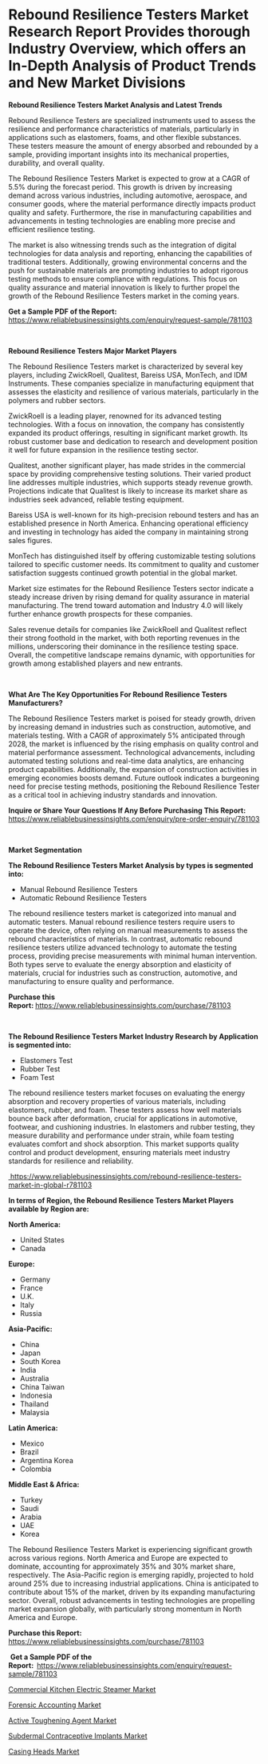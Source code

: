 <p><h1>Rebound Resilience Testers Market Research Report Provides thorough Industry Overview, which offers an In-Depth Analysis of Product Trends and New Market Divisions</h1></p><p><strong>Rebound Resilience Testers Market Analysis and Latest Trends</strong></p>
<p><p>Rebound Resilience Testers are specialized instruments used to assess the resilience and performance characteristics of materials, particularly in applications such as elastomers, foams, and other flexible substances. These testers measure the amount of energy absorbed and rebounded by a sample, providing important insights into its mechanical properties, durability, and overall quality. </p><p>The Rebound Resilience Testers Market is expected to grow at a CAGR of 5.5% during the forecast period. This growth is driven by increasing demand across various industries, including automotive, aerospace, and consumer goods, where the material performance directly impacts product quality and safety. Furthermore, the rise in manufacturing capabilities and advancements in testing technologies are enabling more precise and efficient resilience testing. </p><p>The market is also witnessing trends such as the integration of digital technologies for data analysis and reporting, enhancing the capabilities of traditional testers. Additionally, growing environmental concerns and the push for sustainable materials are prompting industries to adopt rigorous testing methods to ensure compliance with regulations. This focus on quality assurance and material innovation is likely to further propel the growth of the Rebound Resilience Testers market in the coming years.</p></p>
<p><strong>Get a Sample PDF of the Report:&nbsp;</strong> <a href="https://www.reliablebusinessinsights.com/enquiry/request-sample/781103?utm_campaign=41&utm_medium=2&utm_source=Github&utm_content=ia&utm_term=19112024&utm_id=rebound-resilience-testers">https://www.reliablebusinessinsights.com/enquiry/request-sample/781103</a></p>
<p>&nbsp;</p>
<p><strong>Rebound Resilience Testers Major Market Players</strong></p>
<p><p>The Rebound Resilience Testers market is characterized by several key players, including ZwickRoell, Qualitest, Bareiss USA, MonTech, and IDM Instruments. These companies specialize in manufacturing equipment that assesses the elasticity and resilience of various materials, particularly in the polymers and rubber sectors.</p><p>ZwickRoell is a leading player, renowned for its advanced testing technologies. With a focus on innovation, the company has consistently expanded its product offerings, resulting in significant market growth. Its robust customer base and dedication to research and development position it well for future expansion in the resilience testing sector.</p><p>Qualitest, another significant player, has made strides in the commercial space by providing comprehensive testing solutions. Their varied product line addresses multiple industries, which supports steady revenue growth. Projections indicate that Qualitest is likely to increase its market share as industries seek advanced, reliable testing equipment.</p><p>Bareiss USA is well-known for its high-precision rebound testers and has an established presence in North America. Enhancing operational efficiency and investing in technology has aided the company in maintaining strong sales figures. </p><p>MonTech has distinguished itself by offering customizable testing solutions tailored to specific customer needs. Its commitment to quality and customer satisfaction suggests continued growth potential in the global market.</p><p>Market size estimates for the Rebound Resilience Testers sector indicate a steady increase driven by rising demand for quality assurance in material manufacturing. The trend toward automation and Industry 4.0 will likely further enhance growth prospects for these companies. </p><p>Sales revenue details for companies like ZwickRoell and Qualitest reflect their strong foothold in the market, with both reporting revenues in the millions, underscoring their dominance in the resilience testing space. Overall, the competitive landscape remains dynamic, with opportunities for growth among established players and new entrants.</p></p>
<p>&nbsp;</p>
<p><strong>What Are The Key Opportunities For Rebound Resilience Testers Manufacturers?</strong></p>
<p><p>The Rebound Resilience Testers market is poised for steady growth, driven by increasing demand in industries such as construction, automotive, and materials testing. With a CAGR of approximately 5% anticipated through 2028, the market is influenced by the rising emphasis on quality control and material performance assessment. Technological advancements, including automated testing solutions and real-time data analytics, are enhancing product capabilities. Additionally, the expansion of construction activities in emerging economies boosts demand. Future outlook indicates a burgeoning need for precise testing methods, positioning the Rebound Resilience Tester as a critical tool in achieving industry standards and innovation.</p></p>
<p><strong>Inquire or Share Your Questions If Any Before Purchasing This Report:</strong> <a href="https://www.reliablebusinessinsights.com/enquiry/pre-order-enquiry/781103?utm_campaign=41&utm_medium=2&utm_source=Github&utm_content=ia&utm_term=19112024&utm_id=rebound-resilience-testers">https://www.reliablebusinessinsights.com/enquiry/pre-order-enquiry/781103</a></p>
<p>&nbsp;</p>
<p><strong>Market Segmentation</strong></p>
<p><strong>The Rebound Resilience Testers Market Analysis by types is segmented into:</strong></p>
<p><ul><li>Manual Rebound Resilience Testers</li><li>Automatic Rebound Resilience Testers</li></ul></p>
<p><p>The rebound resilience testers market is categorized into manual and automatic testers. Manual rebound resilience testers require users to operate the device, often relying on manual measurements to assess the rebound characteristics of materials. In contrast, automatic rebound resilience testers utilize advanced technology to automate the testing process, providing precise measurements with minimal human intervention. Both types serve to evaluate the energy absorption and elasticity of materials, crucial for industries such as construction, automotive, and manufacturing to ensure quality and performance.</p></p>
<p><strong>Purchase this Report:&nbsp;</strong><a href="https://www.reliablebusinessinsights.com/purchase/781103?utm_campaign=41&utm_medium=2&utm_source=Github&utm_content=ia&utm_term=19112024&utm_id=rebound-resilience-testers">https://www.reliablebusinessinsights.com/purchase/781103</a></p>
<p>&nbsp;</p>
<p><strong>The Rebound Resilience Testers Market Industry Research by Application is segmented into:</strong></p>
<p><ul><li>Elastomers Test</li><li>Rubber Test</li><li>Foam Test</li></ul></p>
<p><p>The rebound resilience testers market focuses on evaluating the energy absorption and recovery properties of various materials, including elastomers, rubber, and foam. These testers assess how well materials bounce back after deformation, crucial for applications in automotive, footwear, and cushioning industries. In elastomers and rubber testing, they measure durability and performance under strain, while foam testing evaluates comfort and shock absorption. This market supports quality control and product development, ensuring materials meet industry standards for resilience and reliability.</p></p>
<p><a href="https://www.reliablebusinessinsights.com/rebound-resilience-testers-market-in-global-r781103?utm_campaign=41&utm_medium=2&utm_source=Github&utm_content=ia&utm_term=19112024&utm_id=rebound-resilience-testers">&nbsp;https://www.reliablebusinessinsights.com/rebound-resilience-testers-market-in-global-r781103</a></p>
<p><strong>In terms of Region, the Rebound Resilience Testers Market Players available by Region are:</strong></p>
<p>
    <p> <strong> North America: </strong>
        <ul>
            <li>United States</li>
            <li>Canada</li>
        </ul>
        </p> 
    <p> <strong> Europe: </strong>
        <ul>
            <li>Germany</li>
            <li>France</li>
            <li>U.K.</li>
            <li>Italy</li>
            <li>Russia</li>
        </ul>
        </p> 
    <p> <strong> Asia-Pacific: </strong>
        <ul>
            <li>China</li>
            <li>Japan</li>
            <li>South Korea</li>
            <li>India</li>
            <li>Australia</li>
            <li>China Taiwan</li>
            <li>Indonesia</li>
            <li>Thailand</li>
            <li>Malaysia</li>
        </ul>
        </p> 
    <p> <strong> Latin America: </strong>
        <ul>
            <li>Mexico</li>
            <li>Brazil</li>
            <li>Argentina Korea</li>
            <li>Colombia</li>
        </ul>
        </p> 
    <p> <strong> Middle East & Africa: </strong>
        <ul>
            <li>Turkey</li>
            <li>Saudi</li>
            <li>Arabia</li>
            <li>UAE</li>
            <li>Korea</li>
        </ul>
    </p>
    </p>
<p><p>The Rebound Resilience Testers Market is experiencing significant growth across various regions. North America and Europe are expected to dominate, accounting for approximately 35% and 30% market share, respectively. The Asia-Pacific region is emerging rapidly, projected to hold around 25% due to increasing industrial applications. China is anticipated to contribute about 15% of the market, driven by its expanding manufacturing sector. Overall, robust advancements in testing technologies are propelling market expansion globally, with particularly strong momentum in North America and Europe.</p></p>
<p><strong>Purchase this Report: </strong><a href="https://www.reliablebusinessinsights.com/purchase/781103?utm_campaign=41&utm_medium=2&utm_source=Github&utm_content=ia&utm_term=19112024&utm_id=rebound-resilience-testers">https://www.reliablebusinessinsights.com/purchase/781103</a></p>
<p>&nbsp;<strong>Get a Sample PDF of the Report:&nbsp;&nbsp;</strong><a href="https://www.reliablebusinessinsights.com/enquiry/request-sample/781103?utm_campaign=41&utm_medium=2&utm_source=Github&utm_content=ia&utm_term=19112024&utm_id=rebound-resilience-testers">https://www.reliablebusinessinsights.com/enquiry/request-sample/781103</a></p>
<p><strong></strong></p>
<p><p><a href="https://github.com/mauripalmi/Market-Research-Report-List-5/blob/main/commercial-kitchen-electric-steamer-market.md?utm_campaign=41&utm_medium=2&utm_source=Github&utm_content=ia&utm_term=19112024&utm_id=rebound-resilience-testers">Commercial Kitchen Electric Steamer Market</a></p><p><a href="https://issuu.com/reportprime-2/docs/forensic-accounting-market-size-203_c41bf7e8a59530?utm_campaign=41&utm_medium=2&utm_source=Github&utm_content=ia&utm_term=19112024&utm_id=rebound-resilience-testers">Forensic Accounting Market</a></p><p><a href="https://github.com/RunaHaque64/Market-Research-Report-List-1/blob/main/active-toughening-agent-market.md?utm_campaign=41&utm_medium=2&utm_source=Github&utm_content=ia&utm_term=19112024&utm_id=rebound-resilience-testers">Active Toughening Agent Market</a></p><p><a href="https://issuu.com/reportprime-2/docs/subdermal-contraceptive-implants-ma_4bba8521a6efda?utm_campaign=41&utm_medium=2&utm_source=Github&utm_content=ia&utm_term=19112024&utm_id=rebound-resilience-testers">Subdermal Contraceptive Implants Market</a></p><p><a href="https://www.linkedin.com/pulse/casing-heads-market-trends-strategic-insights-2024-2031-ludke?utm_campaign=41&utm_medium=2&utm_source=Github&utm_content=ia&utm_term=19112024&utm_id=rebound-resilience-testers">Casing Heads Market</a></p></p>